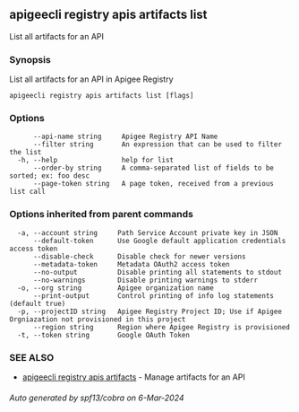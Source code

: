 ## apigeecli registry apis artifacts list

List all artifacts for an API

### Synopsis

List all artifacts for an API in Apigee Registry

```
apigeecli registry apis artifacts list [flags]
```

### Options

```
      --api-name string     Apigee Registry API Name
      --filter string       An expression that can be used to filter the list
  -h, --help                help for list
      --order-by string     A comma-separated list of fields to be sorted; ex: foo desc
      --page-token string   A page token, received from a previous list call
```

### Options inherited from parent commands

```
  -a, --account string     Path Service Account private key in JSON
      --default-token      Use Google default application credentials access token
      --disable-check      Disable check for newer versions
      --metadata-token     Metadata OAuth2 access token
      --no-output          Disable printing all statements to stdout
      --no-warnings        Disable printing warnings to stderr
  -o, --org string         Apigee organization name
      --print-output       Control printing of info log statements (default true)
  -p, --projectID string   Apigee Registry Project ID; Use if Apigee Orgniazation not provisioned in this project
      --region string      Region where Apigee Registry is provisioned
  -t, --token string       Google OAuth Token
```

### SEE ALSO

* [apigeecli registry apis artifacts](apigeecli_registry_apis_artifacts.md)	 - Manage artifacts for an API

###### Auto generated by spf13/cobra on 6-Mar-2024
